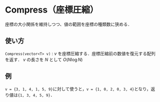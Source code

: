 # Compress（座標圧縮）
座標の大小関係を維持しつつ、値の範囲を座標の種類数に狭める．

## 使い方
`Compress(vector<T> v)` : $v$ を座標圧縮する．座標圧縮前の数値を復元する配列を返す． $v$ の長さを $N$ として $O(N\log N)$

## 例
`v = {3, 1, 4, 1, 5, 9}`に対して使うと，`v = {1, 0, 2, 0, 3, 4}`となり，返り値は`{1, 3, 4, 5, 9}`．
